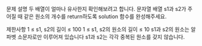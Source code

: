 문제 설명
두 배열이 얼마나 유사한지 확인해보려고 합니다. 문자열 배열 s1과 s2가 주어질 때 같은 원소의 개수를 return하도록 solution 함수를 완성해주세요.

제한사항
1 ≤ s1, s2의 길이 ≤ 100
1 ≤ s1, s2의 원소의 길이 ≤ 10
s1과 s2의 원소는 알파벳 소문자로만 이루어져 있습니다
s1과 s2는 각각 중복된 원소를 갖지 않습니다.
